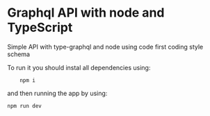# Graphql API with node and TypeScript

Simple API with type-graphql and node using code first coding style schema

To run it you should instal all dependencies using:

```
    npm i
```

and then running the app by using:

```
npm run dev
```
